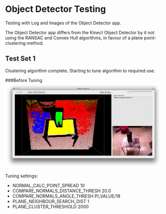 Object Detector Testing
=======================

Testing with Log and Images of the Object Detector app.

The Object Detector app differs from the Kinect Object Detector by it not using the RANSAC and Convex Hull algorithms, in favour of a plane point-clustering method.


Test Set 1
----------

Clustering algorithm complete. Starting to tune algorithm to required use.

###Before Tuning
![Before Tuning](screen1.png)

Tuning settings:
- NORMAL_CALC_POINT_SPREAD 10
- COMPARE_NORMALS_DISTANCE_THRESH 20.0
- COMPARE_NORMALS_ANGLE_THRESH PI_VALUE/18
- PLANE_NEIGHBOUR_SEARCH_DIST 1
- PLANE_CLUSTER_THRESHOLD 2000